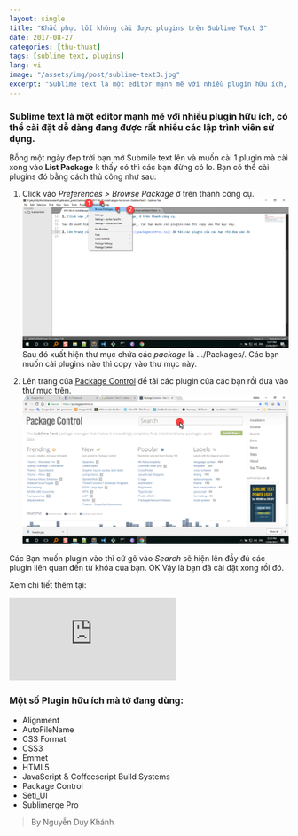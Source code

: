 ```yaml
---
layout: single
title: "Khắc phục lỗi không cài được plugins trên Sublime Text 3"
date: 2017-08-27
categories: [thu-thuat]
tags: [sublime text, plugins]
lang: vi
image: "/assets/img/post/sublime-text3.jpg"
excerpt: "Sublime text là một editor mạnh mẽ với nhiều plugin hữu ích, có thể cài đặt dễ dàng đang được rất nhiều các lập trình viên sử dụng"
---
```

### Sublime text là một editor mạnh mẽ với nhiều plugin hữu ích, có thể cài đặt dễ dàng đang được rất nhiều các lập trình viên sử dụng.

Bỗng một ngày đẹp trời bạn mở Submile text lên và muốn cài 1 plugin mà cài xong vào **List Package** k thấy có thì các bạn đừng có lo. Bạn có thể cài plugins đó bằng cách thủ công như sau:

1. Click vào _Preferences > Browse Package_ ở trên thanh công cụ.
![Hình 1](/assets/img/ST3/st1.png)
Sau đó xuất hiện thư mục chứa các _package_ là .../Packages/. Các bạn muốn cài plugins nào thì copy vào thư mục này.

2. Lên trang của [Package Control](https://packagecontrol.io/) để tải các plugin của các bạn rồi đưa vào thư mục trên.
![Hình 2](/assets/img/ST3/st2.png)

Các Bạn muốn plugin vào thì cứ gõ vào _Search_ sẽ hiện lên đầy đủ các plugin liên quan đến từ khóa của bạn.
OK Vậy là bạn đã cài đặt xong rồi đó.

Xem chi tiết thêm tại:
<iframe style="width: 560; height: 315; max-width: 100%; margin: 0 auto;" src="https://www.youtube.com/embed/OzT13THu-NI" frameborder="0" allowfullscreen></iframe>

### Một số Plugin hữu ích mà tớ đang dùng:
* Alignment
* AutoFileName
* CSS Format
* CSS3
* Emmet
* HTML5
* JavaScript & Coffeescript Build Systems
* Package Control
* Seti_UI
* Sublimerge Pro

>By Nguyễn Duy Khánh
